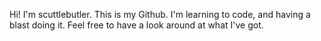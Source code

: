 Hi! I'm scuttlebutler. This is my Github. I'm learning to code, and having a blast doing it. Feel free to have a look around at what I've got.

<!---
scuttlebutler/scuttlebutler is a ✨ special ✨ repository because its `README.md` (this file) appears on your GitHub profile.
You can click the Preview link to take a look at your changes.
--->
